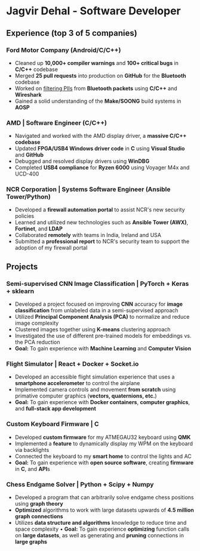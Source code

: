 # Jagvir Dehal - Software Developer
## Experience (top 3 of 5 companies)
### Ford Motor Company (Android/C/C++)
- Cleaned up **10,000+ compiler warnings** and **100+ critical bugs** in **C/C++** codebase
- Merged **25 pull requests** into production on **GitHub** for the **Bluetooth** codebase
- Worked on [filtering PIIs](https://www.bluetooth.com/specifications/specs/core-specification-5-4/) from **Bluetooth packets** using **C/C++** and **Wireshark**
- Gained a solid understanding of the **Make/SOONG** build systems in **AOSP**

### AMD | Software Engineer (C/C++)
- Navigated and worked with the AMD display driver, a **massive C/C++ codebase**
- Updated **FPGA/USB4 Windows driver code** in **C** using **Visual Studio** and **GitHub**
- Debugged and resolved display drivers using **WinDBG**
- Completed **USB4 compliance** for **Ryzen 6000** using Voyager M4x and UCD-400

### NCR Corporation | Systems Software Engineer (Ansible Tower/Python)
- Developed a **firewall automation portal** to assist NCR's new security policies
- Learned and utilized new technologies such as **Ansible Tower (AWX)**, **Fortinet**, and **LDAP**
- Collaborated **remotely** with teams in India, Ireland and USA
- Submitted a **professional report** to NCR's security team to support the adoption of my firewall portal

## Projects
### Semi-supervised CNN Image Classification | PyTorch + Keras + sklearn
- Developed a project focused on improving **CNN** accuracy for **image classification** from unlabeled data in a semi-supervised approach
- Utilized **Principal Component Analysis (PCA)** to normalize and reduce image complexity
- Clustered images together using **K-means** clustering approach
- Investigated the use of different pre-trained models for embeddings vs. the PCA reduction
- **Goal:** To gain experience with **Machine Learning** and **Computer Vision**

### Flight Simulator | React + Docker + Socket.io
- Developed an accessible flight simulation experience that uses a **smartphone accelerometer** to control the airplane
- Implemented camera controls and movement **from scratch** using primative computer graphics (**vectors, quaternions, etc.**)
- **Goal:** To gain experience with **Docker containers**, **computer graphics**, and **full-stack app development**

### Custom Keyboard Firmware | C
- Developed **custom firmware** for my ATMEGAU32 keyboard using **QMK**
- Implemented a **feature** to dynamically display my WPM on the keyboard via backlights
- Connected the keyboard to my **smart home** to control the lights and AC
- **Goal:** To gain experience with **open source software**, creating **firmware** in **C**, and **API**s

### Chess Endgame Solver | Python + Scipy + Numpy
- Developed a program that can arbitrarily solve endgame chess positions using **graph theory**
- **Optimized** algorithms to work with large datasets upwards of **4.5 million graph connections**
- Utilizes **data structure and algorithms** knowledge to reduce time and space complexity
• **Goal:** To gain experience **optimizing** function calls on **large datasets**, as well as generating 
and **pruning** connections in **large graphs**
